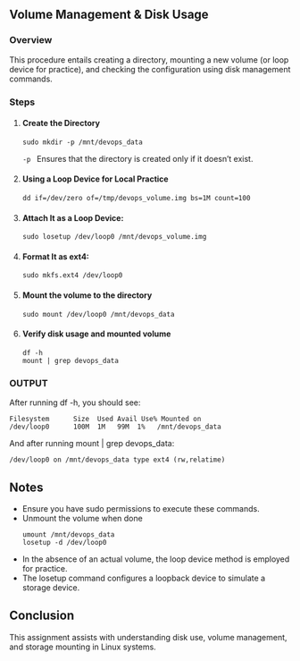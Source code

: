 ## Volume Management & Disk Usage

### Overview
This procedure entails creating a directory, mounting a new volume (or loop device for practice), and checking the configuration using disk management commands.

### Steps
1. #### Create the Directory
    ```
    sudo mkdir -p /mnt/devops_data
    ```
    `-p ` Ensures that the directory is created only if it doesn’t exist.

2. #### Using a Loop Device for Local Practice

    ```
    dd if=/dev/zero of=/tmp/devops_volume.img bs=1M count=100
    ```
3. #### Attach It as a Loop Device:

    ```
    sudo losetup /dev/loop0 /mnt/devops_volume.img
    ```
4. #### Format It as ext4:

    ```
    sudo mkfs.ext4 /dev/loop0
    ```
5. #### Mount the volume to the directory

    ```
    sudo mount /dev/loop0 /mnt/devops_data
    ```
6. #### Verify disk usage and mounted volume

    ```
    df -h
    mount | grep devops_data
    ```
### OUTPUT
After running df -h, you should see:

  
    Filesystem      Size  Used Avail Use% Mounted on
    /dev/loop0      100M  1M   99M  1%   /mnt/devops_data
    
And after running mount | grep devops_data:

   
    /dev/loop0 on /mnt/devops_data type ext4 (rw,relatime)
  

## Notes
- Ensure you have sudo permissions to execute these commands.
- Unmount the volume when done
    ```
    umount /mnt/devops_data
    losetup -d /dev/loop0
    ```
- In the absence of an actual volume, the loop device method is employed for practice.
- The losetup command configures a loopback device to simulate a storage device.

## Conclusion
This assignment assists with understanding disk use, volume management, and storage mounting in Linux systems.




